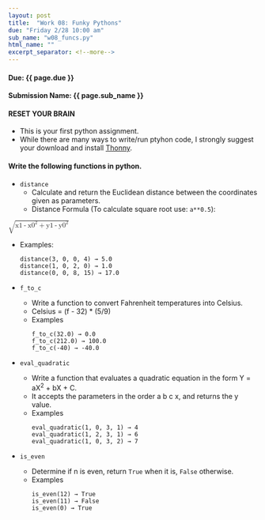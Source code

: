 ```yaml
---
layout: post
title:  "Work 08: Funky Pythons"
due: "Friday 2/28 10:00 am"
sub_name: "w08_funcs.py"
html_name: ""
excerpt_separator: <!--more-->
---
```


#### Due: {{ page.due }}
#### Submission Name: {{ page.sub_name }}

#### RESET YOUR BRAIN
- This is your first python assignment.
- While there are many ways to write/run ptyhon code, I strongly suggest your download and install [Thonny](https://thonny.org/).

#### Write the following functions in python.
* `distance`
  - Calculate and return the Euclidean distance between the coordinates given as parameters.
  - Distance Formula (To calculate square root use:  `a**0.5`):
<math>
  <msqrt>
    <msup>
      <mrow>(<mi>x1</mi><mo>-</mo><mi>x0</mi>)</mrow>
      <mn>2</mn>
    </msup>
    <mo>+</mo>
    <msup>
      <mrow>(<mi>y1</mi><mo>-</mo><mi>y0</mi>)</mrow>
      <mn>2</mn>
    </msup>
  </msqrt>
</math>

  - Examples:
    ```
    distance(3, 0, 0, 4) → 5.0
    distance(1, 0, 2, 0) → 1.0
    distance(0, 0, 8, 15) → 17.0
    ```

* `f_to_c`
  * Write a function to convert Fahrenheit temperatures into Celsius.
  * Celsius = (f - 32) * (5/9)
  * Examples
    ```
    f_to_c(32.0) → 0.0
    f_to_c(212.0) → 100.0
    f_to_c(-40) → -40.0
    ```
* `eval_quadratic`
  - Write a function that evaluates a quadratic equation in the form Y = aX<sup>2</sup> + bX + C.
  - It accepts the parameters in the order a b c x, and returns the y value.
  - Examples
    ```
    eval_quadratic(1, 0, 3, 1) → 4
    eval_quadratic(1, 2, 3, 1) → 6
    eval_quadratic(1, 0, 3, 2) → 7
    ```

* `is_even`
  - Determine if n is even, return `True` when it is, `False` otherwise.
  - Examples
    ```
    is_even(12) → True
    is_even(11) → False
    is_even(0) → True
    ```
